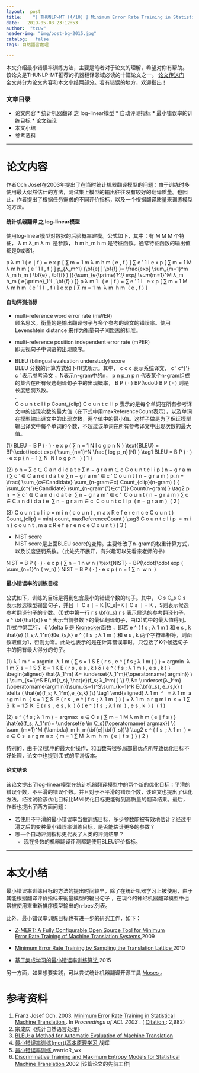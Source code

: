 ```yaml
---
layout:  post
title:    "[ THUNLP-MT (4/10) ] Minimum Error Rate Training in Statistical Machine Translation | 最小错误率训练 + SMT"
date:   2019-05-08 23:12:53                    
author:  "tzuw"
header-img: "img/post-bg-2015.jpg"
catalog:   false
tags: 自然語言處理

---
```

本文介绍最小错误率训练方法，主要是笔者对于论文的理解，希望对你有帮助。  
该论文是THUNLP-MT推荐的机器翻译领域必读的十篇论文之一。 [ 论文传送门](http://aclweb.org/anthology/P03-1021)  
全文共分为论文内容和本文小结两部分。若有错误的地方，欢迎指出！

###  文章目录

  * 论文内容 
        * 统计机器翻译 之 log-linear模型 
        * 自动评测指标 
        * 最小错误率的训练目标 
        * 论文结论 
  * 本文小结 
  * 参考资料 

* * *

#  论文内容

作者Och
Josef在2003年提出了在当时统计机器翻译模型的问题：由于训练时多使用最大似然估计的方法，测试集上模型的输出往往没有较好的翻译质量。也因此，作者提出了根据任务需求的不同评价指标，以及一个根据翻译质量来训练模型的方法。

####  统计机器翻译 之 log-linear模型

使用log-linear模型对数据的后验概率建模。公式如下，其中：有  M  M  M  个特征，  λ  m  λ_m  λ  m  ​  是参数，  h
m  h_m  h  m  ​  是特征函数。通常特征函数的输出值都是0或者1。

p  λ  m  1  (  e  ∣  f  )  =  e  x  p  [  ∑  m  =  1  m  λ  m  h  m  (  e  ,
f  )  ]  ∑  e  ′  1  I  e  x  p  [  ∑  m  =  1  M  λ  m  h  m  (  e  ′  1  I
,  f  )  ]  p_{λ_m^1} (\bf{e} | \bf{f} )= \frac{exp[ \sum_{m=1}^m λ_m h_m (
\bf{e} , \bf{f} ) ]}{\sum_{e{\prime}_1^I} exp[ \sum_{m=1}^M λ_m h_m (
e{\prime}_1^I , \bf{f} ) ]}  p  λ  m  1  ​  ​  (  e  ∣  f  )  =  ∑  e  ′  1  I
​  ​  e  x  p  [  ∑  m  =  1  M  ​  λ  m  ​  h  m  ​  (  e  ′  1  I  ​  ,  f
)  ]  e  x  p  [  ∑  m  =  1  m  ​  λ  m  ​  h  m  ​  (  e  ,  f  )  ]  ​

####  自动评测指标

  * multi-reference word error rate (mWER)   
顾名思义，衡量的是输出翻译句子与多个参考的译文的错误率。使用Levenshtein distance 来作为衡量句子间距离的标准。

  * multi-reference position independent error rate (mPER)   
即无视句子中词语的出现顺序。

  * BLEU (bilingual evaluation understudy) score   
BLEU 分数的计算方式如下(1)式所示。其中，  c  c  c  表示系统译文，  c  ′  c^{&#x27;}  c  ′  表示参考译文
，N表示n-gram中的n，  p  n  p_n  p  n  ​  代表某个n-gram组成的集合在所有候选翻译句子中的出现概率，  B  P  (
⋅  )  BP(\cdot)  B  P  (  ⋅  )  则是长度惩罚系数。  
.  
C  o  u  n  t  c  l  i  p  Count_{clip}  C  o  u  n  t  c  l  i  p  ​
表示的是每个单词在所有参考译文中的出现次数的最大值（在下式中用maxReferenceCount表示），以及单词在模型输出译文中的出现次数，两个值中的最小值。这样子做是为了保证模型输出译文中每个单词的个数，不超过该单词在所有参考译文中出现次数的最大值。

(1)  BLEU  =  B  P  (  ⋅  )  ⋅  e  x  p  (  ∑  n  =  1  N  l  o  g  p  n  N  )
\text{BLEU} = BP(\cdot)\cdot exp ( \sum_{n=1}^N \frac{ log p_n}{N} ) \tag1
BLEU  =  B  P  (  ⋅  )  ⋅  e  x  p  (  n  =  1  ∑  N  ​  N  l  o  g  p  n  ​
​  )  (  1  )

(2)  p  n  =  ∑  c  ∈  C  a  n  d  i  d  a  t  e  ∑  n  −  g  r  a  m  ∈  c  C
o  u  n  t  c  l  i  p  (  n  −  g  r  a  m  )  ∑  c  ′  ∈  C  a  n  d  i  d
a  t  e  ∑  n  −  g  r  a  m  ′  ∈  c  ′  C  o  u  n  t  (  n  −  g  r  a  m
)  p_n = \frac{ \sum_{c∈Candidate} \sum_{n-gram∈c} Count_{clip}(n-gram) } {
\sum_{c^{&#x27;}∈Candidate} \sum_{n-gram^{&#x27;}∈c^{&#x27;}} Count(n-gram) }
\tag2  p  n  ​  =  ∑  c  ′  ∈  C  a  n  d  i  d  a  t  e  ​  ∑  n  −  g  r  a
m  ′  ∈  c  ′  ​  C  o  u  n  t  (  n  −  g  r  a  m  )  ∑  c  ∈  C  a  n  d
i  d  a  t  e  ​  ∑  n  −  g  r  a  m  ∈  c  ​  C  o  u  n  t  c  l  i  p  ​
(  n  −  g  r  a  m  )  ​  (  2  )

(3)  C  o  u  n  t  c  l  i  p  =  m  i  n  (  c  o  u  n  t  ,  m  a  x  R  e
f  e  r  e  n  c  e  C  o  u  n  t  )  Count_{clip} = min( count,
maxReferenceCount ) \tag3  C  o  u  n  t  c  l  i  p  ​  =  m  i  n  (  c  o
u  n  t  ,  m  a  x  R  e  f  e  r  e  n  c  e  C  o  u  n  t  )  (  3  )

  * NIST score   
NIST score是上面BLEU score的变种。主要修改了n-gram的权重计算方式，以及长度惩罚系数。（此处先不展开，有兴趣可以先看宗老师的书）

NIST  =  B  P  (  ⋅  )  ⋅  e  x  p  (  ∑  n  =  1  n  w  n  )  \text{NIST} =
BP(\cdot)\cdot exp ( \sum_{n=1}^n { w_n} )  NIST  =  B  P  (  ⋅  )  ⋅  e  x  p
(  n  =  1  ∑  n  ​  w  n  ​  )

####  最小错误率的训练目标

公式如下，训练的目标是得到包含最小的错误个数的句子。其中，  C  s  C_s  C  s  ​  表示候选模型输出句子，并且  ∣  C  s  ∣
=  K  |C_s|=K  ∣  C  s  ​  ∣  =  K  ，S则表示候选参考翻译句子的个数。(1)式中第一行  r  s  \bf{r_s}
r  s  ​  表示候选的参考翻译句子，  e  ^  \bf{\hat{e}}  e  ^
表示当前参数下的最优翻译句子，由(2)式中的最大值得到。(1)式中第二行，  δ  \delta  δ  是 [ Kronecker函数](http://zh.wikipedia.org/wiki/%E5%85%8B%E7%BD%97%E5%86%85%E5%85%8B%CE%B4%E5%87%BD%E6%95%B0)
，即若  e  ^  (  f  s  ;  λ  1  m  )  和  e  s  ,  k  \hat{e} (f_s;λ_1^m)和e_{s,k}
e  ^  (  f  s  ​  ;  λ  1  m  ​  )  和  e  s  ,  k  ​
两个字符串相等，则函数取值为1，否则为零。此处也表示的是在计算错误率时，只包括了K个候选句子中的拥有最大得分的句子。

(1)  λ  1  m  ^  =  argmin  ⁡  λ  1  m  {  ∑  s  =  1  S  E  (  r  s  ,  e  ^
(  f  s  ;  λ  1  m  )  )  }  =  argmin  ⁡  λ  1  m  ∑  s  =  1  S  ∑  k  =  1
K  E  (  r  s  ,  e  s  ,  k  )  δ  (  e  ^  (  f  s  ;  λ  1  m  )  ,  e  s
,  k  )  }  \begin{aligned} \hat{λ_1^m} &amp;= \underset{λ_1^m}{\operatorname{
argmin}} \\{ \sum_{s=1}^S E(\bf{r_s}, \hat{e}(f_s; λ_1^m) ) \\} \\\ &amp;=
\underset{λ_1^m}{\operatorname{argmin}}\sum_{s=1}^S\sum_{k=1}^K E(\bf{r_s},
e_{s,k} ) \delta ( \hat{e}(f_s; λ_1^m),e_{s,k} )\\} \tag1 \end{aligned}  λ  1
m  ​  ^  ​  ​  =  λ  1  m  ​  a  r  g  m  i  n  ​  {  s  =  1  ∑  S  ​  E  (
r  s  ​  ,  e  ^  (  f  s  ​  ;  λ  1  m  ​  )  )  }  =  λ  1  m  ​  a  r  g
m  i  n  ​  s  =  1  ∑  S  ​  k  =  1  ∑  K  ​  E  (  r  s  ​  ,  e  s  ,  k
​  )  δ  (  e  ^  (  f  s  ​  ;  λ  1  m  ​  )  ,  e  s  ,  k  ​  )  }  ​  (
1  )

(2)  e  ^  (  f  s  ;  λ  1  m  )  =  argmax  ⁡  e  ∈  C  s  {  ∑  m  =  1  M
λ  m  h  m  (  e  ∣  f  s  )  }  \hat{e}(f_s; λ_1^m)= \underset{e \in
C_s}{\operatorname{ argmax}} \\{ \sum_{m=1}^M {\lambda}_m
h_m(\bf{e}|\bf{f_s})\\} \tag2  e  ^  (  f  s  ​  ;  λ  1  m  ​  )  =  e  ∈  C
s  ​  a  r  g  m  a  x  ​  {  m  =  1  ∑  M  ​  λ  m  ​  h  m  ​  (  e  ∣  f
s  ​  )  }  (  2  )

特别的，由于(2)式中的最大化操作，和函数有很多局部最优点所导致优化目标不好处理，论文中也提到(1)式的平滑版本。

####  论文结论

该论文提出了log-linear模型在统计机器翻译模型中的两个新的优化目标：平滑的错误个数，不平滑的错误个数。并且对于不平滑的错误个数，该论文也提出了优化方法。经过试验该优化目标比MMI优化目标更能得到高质量的翻译结果。最后，作者也提出了两方面问题：

  * 若使用不平滑的最小错误率当做训练目标，多少参数能被有效地估计？经过平滑之后的变种最小错误率训练目标，是否能估计更多的参数？ 
  * 哪一个自动评测指标更代表了人类的评测结果？ 
    * 现在多数的机器翻译评测都是使用BLEU评价指标。 

* * *

#  本文小结

最小错误率训练目标的方法的提出时间较早，除了在统计机器学习上被使用，由于其能根据翻译评价指标来衡量模型的输出句子
，在现今的神经机器翻译模型中也常被使用来重新排序模型输出的n-best列表。

此外，最小错误率训练目标也有进一步的研究工作，如下：

  * [ Z-MERT: A Fully Configurable Open Source Tool for Minimum   
Error Rate Training of Machine Translation Systems ](http://www.mt-archive.info/PBML-2009-Zaidan.pdf) 2009

  * [ Minimum Error Rate Training by Sampling the Translation Lattice ](http://www.aclweb.org/anthology/D10-1059) 2010 
  * [ 基于集成学习的最小错误率训练算法 ](http://jxmu.xmu.edu.cn/oa/DArticle.aspx?type=view&id=20150626) 2015 

另一方面，如果想要实践，可以尝试统计机器翻译开源工具 [ Moses ](http://www.statmt.org/moses/) 。

#  参考资料

  1. Franz Josef Och. 2003. [ Minimum Error Rate Training in Statistical Machine Translation ](http://aclweb.org/anthology/P03-1021) . In _Proceedings of ACL 2003_ . ( [ Citation ](http://scholar.google.com/scholar?cites=15358949031331886708&as_sdt=2005&sciodt=0,5&hl=en) : 2,982) 
  2. 宗成庆《统计自然语言处理》 
  3. [ BLEU: a Method for Automatic Evaluation of Machine Translation ](http://www.aclweb.org/anthology/P02-1040.pdf)
  4. [ 最小错误率训练(mert)基本原理学习 ](http://blog.csdn.net/ict2014/article/details/25307019) 战辉 
  5. [ 最小错误率训练 ](http://blog.csdn.net/wangxinginnlp/article/details/8032343) warrioR_wx 
  6. [ Discriminative Training and Maximum Entropy Models for Statistical Machine Translation ](http://www.aclweb.org/anthology/P02-1038) 2002 [该篇论文的先前工作] 


